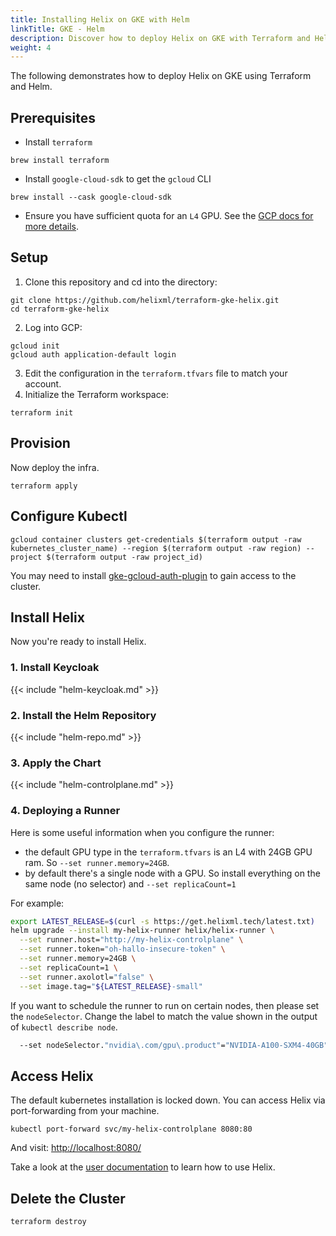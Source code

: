 ```yaml
---
title: Installing Helix on GKE with Helm
linkTitle: GKE - Helm
description: Discover how to deploy Helix on GKE with Terraform and Helm
weight: 4
---
```


The following demonstrates how to deploy Helix on GKE using Terraform and Helm.

## Prerequisites

* Install `terraform`

```
brew install terraform
```

* Install `google-cloud-sdk` to get the `gcloud` CLI

```
brew install --cask google-cloud-sdk
```

* Ensure you have sufficient quota for an `L4` GPU. See the [GCP docs for more details](https://cloud.google.com/kubernetes-engine/docs/how-to/gpus#gpu_quota).

## Setup

1. Clone this repository and cd into the directory:

```
git clone https://github.com/helixml/terraform-gke-helix.git
cd terraform-gke-helix
```

2. Log into GCP:

```
gcloud init
gcloud auth application-default login
```

3. Edit the configuration in the `terraform.tfvars` file to match your account.
4. Initialize the Terraform workspace:

```
terraform init
```

## Provision

Now deploy the infra.

```
terraform apply
```

## Configure Kubectl

```
gcloud container clusters get-credentials $(terraform output -raw kubernetes_cluster_name) --region $(terraform output -raw region) --project $(terraform output -raw project_id)
```

You may need to install [gke-gcloud-auth-plugin](https://cloud.google.com/kubernetes-engine/docs/how-to/cluster-access-for-kubectl#install_plugin) to gain access to the cluster.

## Install Helix

Now you're ready to install Helix.

### 1. Install Keycloak

{{< include "helm-keycloak.md" >}}


### 2. Install the Helm Repository

{{< include "helm-repo.md" >}}

### 3. Apply the Chart

{{< include "helm-controlplane.md" >}}

### 4. Deploying a Runner

Here is some useful information when you configure the runner:

* the default GPU type in the `terraform.tfvars` is an L4 with 24GB GPU ram. So `--set runner.memory=24GB`.
* by default there's a single node with a GPU. So install everything on the same node (no selector) and `--set replicaCount=1`

For example:

```bash
export LATEST_RELEASE=$(curl -s https://get.helixml.tech/latest.txt)
helm upgrade --install my-helix-runner helix/helix-runner \
  --set runner.host="http://my-helix-controlplane" \
  --set runner.token="oh-hallo-insecure-token" \
  --set runner.memory=24GB \
  --set replicaCount=1 \
  --set runner.axolotl="false" \
  --set image.tag="${LATEST_RELEASE}-small"
```

If you want to schedule the runner to run on certain nodes, then please set the `nodeSelector`. Change the label to match the value shown in the output of `kubectl describe node`.

```bash
  --set nodeSelector."nvidia\.com/gpu\.product"="NVIDIA-A100-SXM4-40GB"
```

## Access Helix

The default kubernetes installation is locked down. You can access Helix via port-forwarding from your machine.

```
kubectl port-forward svc/my-helix-controlplane 8080:80
```

And visit: [http://localhost:8080/](http://localhost:8080/)

Take a look at the [user documentation](/helix/getting-started/getting-started/) to learn how to use Helix.

## Delete the Cluster

```
terraform destroy
```
